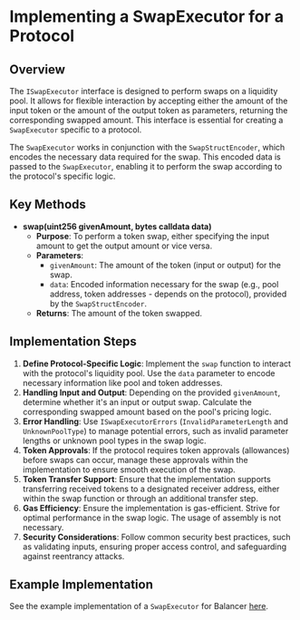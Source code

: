 # Implementing a SwapExecutor for a Protocol

## Overview

The `ISwapExecutor` interface is designed to perform swaps on a liquidity pool. 
It allows for flexible interaction by accepting either the amount of the input token or the amount of the output token 
as parameters, returning the corresponding swapped amount. 
This interface is essential for creating a `SwapExecutor` specific to a protocol.

The `SwapExecutor` works in conjunction with the `SwapStructEncoder`, which encodes the necessary data required for the swap. 
This encoded data is passed to the `SwapExecutor`, enabling it to perform the swap according to the protocol's specific logic.

## Key Methods

- **swap(uint256 givenAmount, bytes calldata data)**
  - **Purpose**: To perform a token swap, either specifying the input amount to get the output amount or vice versa.
  - **Parameters**:
    - `givenAmount`: The amount of the token (input or output) for the swap.
    - `data`: Encoded information necessary for the swap (e.g., pool address, token addresses - depends on the protocol), 
provided by the `SwapStructEncoder`.
  - **Returns**: The amount of the token swapped.

## Implementation Steps

1. **Define Protocol-Specific Logic**: Implement the `swap` function to interact with the protocol's liquidity pool. 
Use the `data` parameter to encode necessary information like pool and token addresses.
2. **Handling Input and Output**: Depending on the provided `givenAmount`, determine whether it's an input or output 
swap. Calculate the corresponding swapped amount based on the pool's pricing logic.
3. **Error Handling**: Use `ISwapExecutorErrors` (`InvalidParameterLength` and `UnknownPoolType`) to manage potential 
errors, such as invalid parameter lengths or unknown pool types in the swap logic.
4. **Token Approvals**: If the protocol requires token approvals (allowances) before swaps can occur, 
manage these approvals within the implementation to ensure smooth execution of the swap.
5. **Token Transfer Support**: Ensure that the implementation supports transferring received tokens to a designated 
receiver address, either within the swap function or through an additional transfer step.
6. **Gas Efficiency**: Ensure the implementation is gas-efficient. Strive for optimal performance in the swap logic. 
The usage of assembly is not necessary.
7. **Security Considerations**: Follow common security best practices, such as validating inputs, ensuring proper 
access control, and safeguarding against reentrancy attacks.



## Example Implementation

See the example implementation of a `SwapExecutor` for Balancer [here](../../evm/src/balancer-v2/BalancerSwapExecutor.sol).